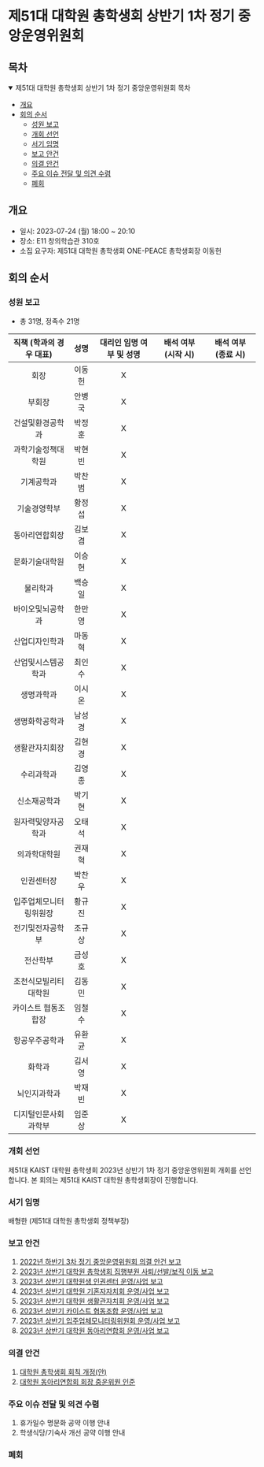 제51대 대학원 총학생회 상반기 1차 정기 중앙운영위원회
===

## 목차
<details open>
<summary>제51대 대학원 총학생회 상반기 1차 정기 중앙운영위원회 목차</summary>
  
- [개요](#개요) 
- [회의 순서](#회의-순서) 
	- [성원 보고](#성원-보고) 
	- [개회 선언](#개회-선언) 
	- [서기 임명](#서기-임명) 
	- [보고 안건](#보고-안건) 
	- [의결 안건](#의결-안건) 
	- [주요 이슈 전달 및 의견 수렴](#주요-이슈-전달-및-의견-수렴) 
	- [폐회](#폐회) 
</details>

## 개요
- 일시: 2023-07-24 (월) 18:00 ~ 20:10
- 장소: E11 창의학습관 310호
- 소집 요구자: 제51대 대학원 총학생회 ONE-PEACE 총학생회장 이동헌

## 회의 순서
### 성원 보고
- 총 31명, 정족수 21명

| 직책 (학과의 경우 대표) | 성명 | 대리인 임명 여부 및 성명 | 배석 여부 (시작 시) | 배석 여부 (종료 시) |
|:---:|:---:|:---:|:---:|:---:|
| 회장 | 이동헌 | X |  |  |
| 부회장 | 안병국 | X |  |  |
| 건설및환경공학과 | 박정훈 | X |  |  |
| 과학기술정책대학원 | 박현빈 | X |  |  |
| 기계공학과 | 박찬범 | X |  |  |
| 기술경영학부 | 황정섭 | X |  |  |
| 동아리연합회장 | 김보겸 | X |  |  |
| 문화기술대학원 | 이승현 | X |  |  |
| 물리학과 | 백승일 | X |  |  |
| 바이오및뇌공학과 | 한만영 | X |  |  |
| 산업디자인학과 | 마동혁 | X |  |  |
| 산업및시스템공학과 | 최인수 | X |  |  |
| 생명과학과 | 이시온 | X |  |  |
| 생명화학공학과 | 남성경 | X |  |  |
| 생활관자치회장 | 김현경 | X |  |  |
| 수리과학과 | 김영종 | X |  |  |
| 신소재공학과 | 박기현 | X |  |  |
| 원자력및양자공학과 | 오태석 | X |  |  |
| 의과학대학원 | 권재혁 | X |  |  |
| 인권센터장 | 박찬우 | X |  |  |
| 입주업체모니터링위원장 | 황규진 | X |  |  |
| 전기및전자공학부 | 조규상 | X |  |  |
| 전산학부 | 금성호 | X |  |  |
| 조천식모빌리티대학원 | 김동민 | X |  |  |
| 카이스트 협동조합장 | 임철수 | X |  |  |
| 항공우주공학과 | 유환균 | X |  |  |
| 화학과 | 김서영 | X |  |  |
| 뇌인지과학과 | 박재빈 | X |  |  |
| 디지털인문사회과학부 | 임준상 | X |  |  |

### 개회 선언
제51대 KAIST 대학원 총학생회 2023년 상반기 1차 정기 중앙운영위원회 개회를 선언합니다. 본 회의는 제51대 KAIST 대학원 총학생회장이 진행합니다.

### 서기 임명
배형한 (제51대 대학원 총학생회 정책부장)

### 보고 안건
1. [2022년 하반기 3차 정기 중앙운영위원회 의결 안건 보고](보고안건/2022년-하반기-3차-정기-중앙운영위원회-의결-안건-보고.md) 
2. [2023년 상반기 대학원 총학생회 집행부원 사퇴/선발/보직 이동 보고](보고안건/2023년-상반기-집행부원-선발-보고.md) 
3. [2023년 상반기 대학원생 인권센터 운영/사업 보고](보고안건/대학원생인권센터-2023년-상반기-운영사업보고.md) 
4. [2023년 상반기 대학원 기혼자자치회 운영/사업 보고](보고안건/대학원기혼자자치회-2023년-상반기-운영사업보고.md) 
5. [2023년 상반기 대학원 생활관자치회 운영/사업 보고](보고안건/대학원생활관자치회-2023년-상반기-운영사업보고.md) 
6. [2023년 상반기 카이스트 협동조합 운영/사업 보고](보고안건/2023년-상반기-카이스트-협동조합-운영사업-보고.md) 
7. [2023년 상반기 입주업체모니터링위원회 운영/사업 보고](보고안건/입주업체모니터링위원회-2023년-상반기-운영사업보고.md) 
8. [2023년 상반기 대학원 동아리연합회 운영/사업 보고](보고안건/대학원동아리연합회-2023년-상반기-운영사업보고.md)

### 의결 안건
1. [대학원 총학생회 회칙 개정(안)](의결안건/의결1-.md)
2. [대학원 동아리연합회 회장 중운위원 인준](의결안건/의결2-대학원동아리연합회-회장-중운위원-인준.md)


### 주요 이슈 전달 및 의견 수렴
1. 휴가일수 명문화 공약 이행 안내
2. 학생식당/기숙사 개선 공약 이행 안내

### 폐회
